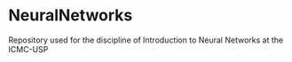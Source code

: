 # NeuralNetworks
Repository used for the discipline of Introduction to Neural Networks at the ICMC-USP
